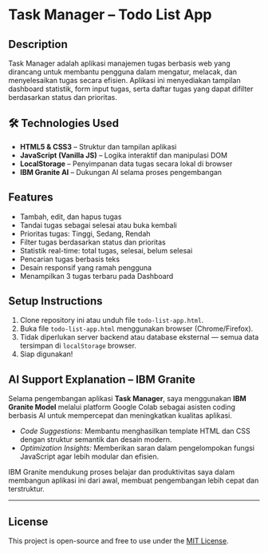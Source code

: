 # Task Manager – Todo List App

##  Description
Task Manager adalah aplikasi manajemen tugas berbasis web yang dirancang untuk membantu pengguna dalam mengatur, melacak, dan menyelesaikan tugas secara efisien. Aplikasi ini menyediakan tampilan dashboard statistik, form input tugas, serta daftar tugas yang dapat difilter berdasarkan status dan prioritas.

## 🛠 Technologies Used
- **HTML5 & CSS3** – Struktur dan tampilan aplikasi
- **JavaScript (Vanilla JS)** – Logika interaktif dan manipulasi DOM
- **LocalStorage** – Penyimpanan data tugas secara lokal di browser
- **IBM Granite AI** – Dukungan AI selama proses pengembangan

##  Features
- Tambah, edit, dan hapus tugas
- Tandai tugas sebagai selesai atau buka kembali
- Prioritas tugas: Tinggi, Sedang, Rendah
- Filter tugas berdasarkan status dan prioritas
- Statistik real-time: total tugas, selesai, belum selesai
- Pencarian tugas berbasis teks
- Desain responsif yang ramah pengguna
- Menampilkan 3 tugas terbaru pada Dashboard

##  Setup Instructions
1. Clone repository ini atau unduh file `todo-list-app.html`.
2. Buka file `todo-list-app.html` menggunakan browser (Chrome/Firefox).
3. Tidak diperlukan server backend atau database eksternal — semua data tersimpan di `localStorage` browser.
4. Siap digunakan!

##  AI Support Explanation – IBM Granite

Selama pengembangan aplikasi **Task Manager**, saya menggunakan **IBM Granite Model** melalui platform Google Colab sebagai asisten coding berbasis AI untuk mempercepat dan meningkatkan kualitas aplikasi.

-  *Code Suggestions:* Membantu menghasilkan template HTML dan CSS dengan struktur semantik dan desain modern.
-  *Optimization Insights:* Memberikan saran dalam pengelompokan fungsi JavaScript agar lebih modular dan efisien.

IBM Granite mendukung proses belajar dan produktivitas saya dalam membangun aplikasi ini dari awal, membuat pengembangan lebih cepat dan terstruktur.

---

##  License
This project is open-source and free to use under the [MIT License](LICENSE).

